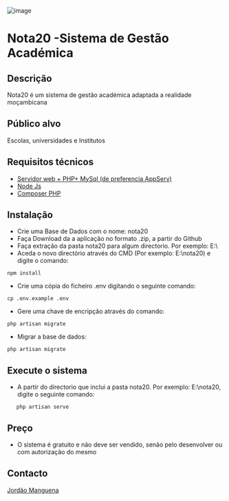 ![image](https://github.com/Manguena/nota20/assets/9891448/8b2f6837-9081-43b4-a1d2-9ad3e6704fc8)
# Nota20 -Sistema de Gestão Académica
 ## Descrição
 Nota20 é um sistema de gestão académica adaptada a realidade moçambicana
 ## Público alvo
 Escolas, universidades e Institutos
 ## Requisitos técnicos
 * [Servidor web + PHP+ MySql (de preferencia AppServ)](https://www.appserv.org/en/)
 * [Node Js](https://nodejs.org/en)
 * [Composer PHP](https://getcomposer.org/Composer-Setup.exe)
 ## Instalação
 * Crie uma Base de Dados com o nome: nota20
 * Faça Download da a aplicação no formato .zip, a partir do Github
 * Faça extração da pasta nota20 para algum directorio. Por exemplo: E:\
 * Aceda o novo directório  através do CMD (Por exemplo: E:\nota20) e digite o comando:
```
npm install
```
 * Crie uma cópia do ficheiro .env digitando o seguinte comando:
```
cp .env.example .env
```
 * Gere uma chave de encripção através do comando:
```
php artisan migrate
```
 * Migrar a base de dados:
```
php artisan migrate
```
 ## Execute o sistema
 * A partir do directorio que inclui a pasta nota20. Por exemplo: E:\nota20, digite o seguinte comando:
```
   php artisan serve
```
## Preço
 * O sistema é gratuito e não deve ser vendido, senão pelo desenvolver ou com autorização do mesmo
## Contacto
[Jordão Manguena](https://web.facebook.com/TechnoGeekyyy/)
